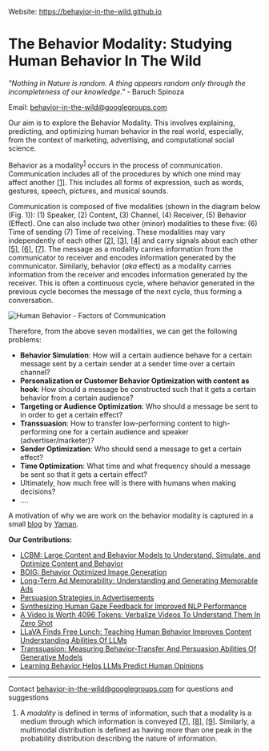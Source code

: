 Website: https://behavior-in-the-wild.github.io

# The Behavior Modality: Studying Human Behavior In The Wild
*"Nothing in Nature is random. A thing appears random only through the incompleteness of our knowledge."* - Baruch Spinoza

Email: behavior-in-the-wild@googlegroups.com

Our aim is to explore the Behavior Modality. This involves explaining, predicting, and optimizing human behavior in the real world, especially, from the context of marketing, advertising, and computational social science.

Behavior as a modality<sup>[1](#footnote1)</sup> occurs in the process of communication. Communication includes all of the procedures by which one mind may affect another [[1]](https://www.researchgate.net/publication/228933425_On_the_annotation_of_the_multimodal_behavior_and_computation_of_cooperation_between_modalities). This includes all forms of expression, such as words, gestures, speech, pictures, and musical sounds. 

Communication is composed of five modalities (shown in the diagram below (Fig. 1)): (1) Speaker, (2) Content, (3) Channel, (4) Receiver, (5) Behavior (Effect). One can also include two other (minor) modalities to these five: (6) Time of sending (7) Time of receiving. These modalities may vary independently of each other [[2]](https://arxiv.org/abs/2309.00359), [[3]](https://arxiv.org/abs/2311.10995), [[4]](https://arxiv.org/abs/2309.00378) and carry signals about each other [[5]](https://aclanthology.org/2023.eacl-main.139/), [[6]](https://aclanthology.org/2023.emnlp-main.608/), [[7]](https://arxiv.org/abs/2405.00942). The message as a modality carries information from the communicator to receiver and encodes information generated by the communicator. Similarly, behavior (*aka* effect) as a modality carries information from the receiver and encodes information generated by the receiver. This is often a continuous cycle, where behavior generated in the previous cycle becomes the message of the next cycle, thus forming a conversation.


![Human Behavior - Factors of Communication](./images/Human-Behavior.png)

Therefore, from the above seven modalities, we can get the following problems:
- **Behavior Simulation**: How will a certain audience behave for a certain message sent by a certain sender at a sender time over a certain channel?
- **Personalization or Customer Behavior Optimization with content as hook**: How should a message be constructed such that it gets a certain behavior from a certain audience?
- **Targeting or Audience Optimization**: Who should a message be sent to in order to get a certain effect?
- **Transsuasion**: How to transfer low-performing content to high-performing one for a certain audience and speaker (advertiser/marketer)?
- **Sender Optimization**: Who should send a message to get a certain effect?
- **Time Optimization**: What time and what frequency should a message be sent so that it gets a certain effect?
- Ultimately, how much free will is there with humans when making decisions?
- ....

A motivation of why we are work on the behavior modality is captured in a small [blog](https://sites.google.com/view/yaman-kumar/blog/from-peas-to-people-why-we-need-to-solve-the-human-behavior-puzzle) by [Yaman](https://sites.google.com/view/yaman-kumar/).


**Our Contributions:**
- [LCBM: Large Content and Behavior Models to Understand, Simulate, and Optimize Content and Behavior](https://behavior-in-the-wild.github.io/LCBM)
- [BOIG: Behavior Optimized Image Generation](https://arxiv.org/abs/2311.10995)
- [Long-Term Ad Memorability: Understanding and Generating Memorable Ads](https://behavior-in-the-wild.github.io/memorability.html)
- [Persuasion Strategies in Advertisements](https://midas-research.github.io/persuasion-advertisements/)
- [Synthesizing Human Gaze Feedback for Improved NLP Performance](https://aclanthology.org/2023.eacl-main.139/)
- [A Video Is Worth 4096 Tokens: Verbalize Videos To Understand Them In Zero Shot](https://behavior-in-the-wild.github.io/video-4096.html)
- [LLaVA Finds Free Lunch: Teaching Human Behavior Improves Content Understanding Abilities Of LLMs](https://arxiv.org/abs/2405.00942)
- [Transsuasion: Measuring Behavior-Transfer And Persuasion Abilities Of Generative Models](https://behavior-in-the-wild.github.io/transsuasion.html)
- [Learning Behavior Helps LLMs Predict Human Opinions](https://behavior-in-the-wild.github.io/cultural-alignment)

---
Contact behavior-in-the-wild@googlegroups.com for questions and suggestions

<ol id="footnotes">
    <li id="footnote1">A <em>modality</em> is defined in terms of information, such that a modality is a medium through which information is conveyed <a href="https://arxiv.org/abs/2209.03430">[7]</a>, <a href="https://www.google.co.in/books/edition/Multimodal_Human_Computer_Interaction_and/O8CqMtIKSWwC">[8]</a>, <a href="https://www.researchgate.net/publication/228933425_On_the_annotation_of_the_multimodal_behavior_and_computation_of_cooperation_between_modalities">[9]</a>. Similarly, a multimodal distribution is defined as having more than one peak in the probability distribution describing the nature of information.</li>
  </ol>
</ol>
